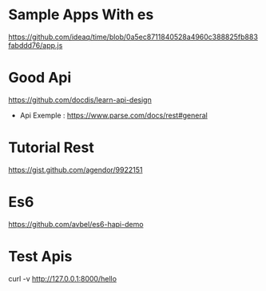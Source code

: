 

# Sample Apps With es
https://github.com/ideaq/time/blob/0a5ec8711840528a4960c388825fb883fabddd76/app.js

# Good Api
https://github.com/docdis/learn-api-design

- Api Exemple : https://www.parse.com/docs/rest#general


# Tutorial Rest 
https://gist.github.com/agendor/9922151

# Es6 
https://github.com/avbel/es6-hapi-demo


# Test Apis
curl -v  http://127.0.0.1:8000/hello
